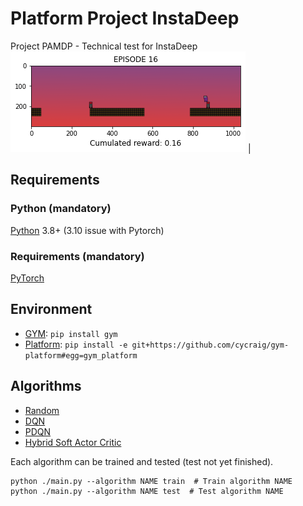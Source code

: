 # Platform Project InstaDeep
Project PAMDP - Technical test for InstaDeep
![simple_example](./figures/screen.png) |

Requirements
------------------------------------------

### Python (mandatory)

[Python](https://www.python.org/) 3.8+ (3.10 issue with Pytorch)

### Requirements (mandatory)

[PyTorch](https://pytorch.org/get-started/locally/)

Environment
------------------------------------------

- [GYM](https://gym.openai.com/docs/): `pip install gym`
- [Platform](https://github.com/cycraig/gym-platform): `pip install -e git+https://github.com/cycraig/gym-platform#egg=gym_platform`

Algorithms
------------------------------------------

* [Random](https://github.com/TanguyLevent/Platform_Project_InstaDeep/blob/main/agents/algorithms/random.py) 
* [DQN](https://github.com/TanguyLevent/Platform_Project_InstaDeep/blob/main/agents/algorithms/dqn.py) 
* [PDQN](https://github.com/TanguyLevent/Platform_Project_InstaDeep/blob/main/agents/algorithms/pdqn.py) 
* [Hybrid Soft Actor Critic](https://github.com/TanguyLevent/Platform_Project_InstaDeep/blob/main/agents/algorithms/hybrid_sac.py)

Each algorithm can be trained and tested (test not yet finished).

```shell
python ./main.py --algorithm NAME train  # Train algorithm NAME
python ./main.py --algorithm NAME test  # Test algorithm NAME
```
